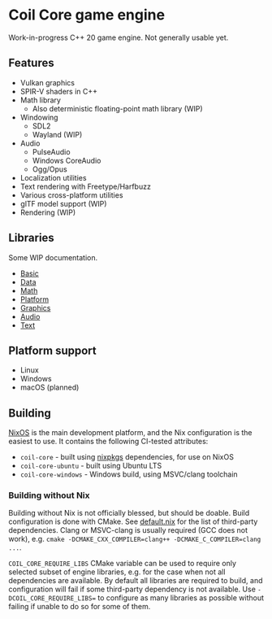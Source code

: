 # Coil Core game engine

Work-in-progress C++ 20 game engine. Not generally usable yet.

## Features

* Vulkan graphics
* SPIR-V shaders in C++
* Math library
  * Also deterministic floating-point math library (WIP)
* Windowing
  * SDL2
  * Wayland (WIP)
* Audio
  * PulseAudio
  * Windows CoreAudio
  * Ogg/Opus
* Localization utilities
* Text rendering with Freetype/Harfbuzz
* Various cross-platform utilities
* glTF model support (WIP)
* Rendering (WIP)

## Libraries

Some WIP documentation.

* [Basic](docs/basic.md)
* [Data](docs/data.md)
* [Math](docs/math.md)
* [Platform](docs/platform.md)
* [Graphics](docs/graphics.md)
* [Audio](docs/audio.md)
* [Text](docs/text.md)

## Platform support

* Linux
* Windows
* macOS (planned)

## Building

[NixOS](https://nixos.org/) is the main development platform, and the Nix configuration is the easiest to use. It contains the following CI-tested attributes:

* `coil-core` - built using [nixpkgs](https://github.com/NixOS/nixpkgs) dependencies, for use on NixOS
* `coil-core-ubuntu` - built using Ubuntu LTS
* `coil-core-windows` - Windows build, using MSVC/clang toolchain

### Building without Nix

Building without Nix is not officially blessed, but should be doable. Build configuration is done with CMake. See [default.nix](default.nix) for the list of third-party dependencies. Clang or MSVC-clang is usually required (GCC does not work), e.g. `cmake -DCMAKE_CXX_COMPILER=clang++ -DCMAKE_C_COMPILER=clang ...`.

`COIL_CORE_REQUIRE_LIBS` CMake variable can be used to require only selected subset of engine libraries, e.g. for the case when not all dependencies are available. By default all libraries are required to build, and configuration will fail if some third-party dependency is not available. Use `-DCOIL_CORE_REQUIRE_LIBS=` to configure as many libraries as possible without failing if unable to do so for some of them.
